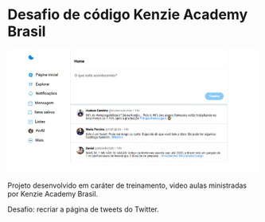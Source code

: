 # Desafio de código Kenzie Academy Brasil

![Preview](./.github/preview.png)

Projeto desenvolvido em caráter de treinamento, video aulas ministradas por Kenzie Academy Brasil.

Desafio: recriar a página de tweets do Twitter.
